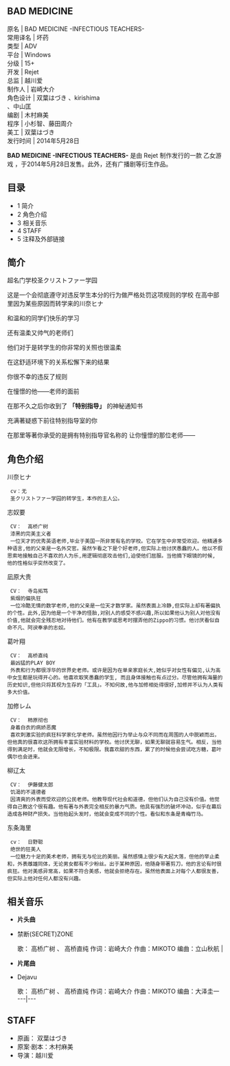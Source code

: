 BAD MEDICINE  
---  
原名  |  BAD MEDICINE -INFECTIOUS TEACHERS-   
常用译名  |  坏药   
类型  |  ADV   
平台  |  Windows   
分级  |  15+   
开发  |  Rejet   
总监  |  越川爱   
制作人  |  岩崎大介   
角色设计  |  双葉はづき  、kirishima   
、中山匡  
编剧  |  木村麻美   
程序  |  小杉智、藤田周介   
美工  |  双葉はづき   
发行时间  |  2014年5月28日   
  
**BAD MEDICINE -INFECTIOUS TEACHERS-** 是由  Rejet  制作发行的一款  乙女游戏
，于2014年5月28日发售。此外，还有广播剧等衍生作品。

##  目录

  * 1  简介 
  * 2  角色介绍 
  * 3  相关音乐 
  * 4  STAFF 
  * 5  注释及外部链接 

##  简介

超名门学校圣クリストファー学园

这是一个会彻底遵守对违反学生本分的行为做严格处罚这项规则的学校 在高中部里因为某些原因而转学来的川奈ヒナ

和温和的同学们快乐的学习

还有温柔又帅气的老师们

他们对于是转学生的你非常的关照也很温柔

在这舒适环境下的关系松懈下来的结果

你很不幸的违反了规则

在憧憬的他——老师的面前

在那不久之后你收到了 **「特别指导」** 的神秘通知书

充满著疑惑下前往特别指导室的你

在那里等著你承受的是拥有特别指导官名称的 让你憧憬的那位老师——

##  角色介绍

川奈ヒナ

     cv：无 
     圣クリストファー学园的转学生，本作的主人公。 

志奴要

     CV：  高桥广树 
     漆黑的完美主义者 
     一位天才的优秀英语老师,毕业于美国一所非常有名的学校。它在学生中非常受欢迎。他精通多种语言,他的父亲是一名外交官。虽然乍看之下是个好老师,但实际上他讨厌愚蠢的人。他以不假思索地接触自己不喜欢的人为乐,用逻辑彻底攻击他们,迫使他们屈服。当他摘下眼镜的时候, 他的性格似乎突然改变了。 
凪原大贵

     CV：  寺岛拓笃 
     紫烟的偏执狂 
     一位冷酷无情的数学老师,他的父亲是一位天才数学家。虽然表面上冷静,但实际上却有著偏执的个性。此外,因为他是一个干净的怪胎,对别人的感受不感兴趣,所以如果他认为别人对他没有价值,他就会完全残忍地对待他们。他有在教学或思考时摆弄他的Zippo的习惯。他讨厌看似自命不凡、阿谀奉承的志奴。 

葛叶翔

     CV：  高桥直纯 
     最凶猛的PLAY BOY 
     外表和行为都很浮华的世界史老师。或许是因为在单亲家庭长大,她似乎对女性有偏见,认为高中女生都是玩得开心的。他喜欢取笑愚蠢的学生, 而且身体接触也有点过分。尽管他拥有海量的历史知识,但他只将其视为生存的「工具」。不知何故,他与加修相处得很好,加修并不认为人类有多大价值。 

加修レム

     CV：  柿原彻也 
     身着白衣的病娇恶魔 
     喜欢刺激实验的疯狂科学家化学老师。虽然他因行为举止与众不同而在周围的人中脱颖而出，但他真的很喜欢这所拥有丰富实验材料的学校。他讨厌无聊，如果无聊就容易生气。相反，当他得到满足时，他就会无限增长，不知极限。我喜欢甜的东西，累了的时候他会尝试吃方糖，葛叶偶尔也会进来。 

柳辽太

     CV：  伊藤健太郎 
     饥渴的不道德者 
     因清爽的外表而受欢迎的公民老师。他教导现代社会和道德，但他们认为自己没有价值。他觉得自己教这个很有趣。他有著与外表完全相反的暴力气质。他具有强烈的破坏冲动，似乎在幕后造成各种财产损失。当他抬起头发时，他就会变成不同的个性。看似和东条是青梅竹马。 

东条海里

     cv：  日野聪 
     绝世的狂美人 
     一位魅力十足的美术老师，拥有无与伦比的美丽。虽然感情上很少有大起大落，但他的举止柔和，外表雌雄同体，无论男女都有不少粉丝。出于某种原因，他随身带著剪刀，他的言论有时很疯狂。他对美感异常高，如果不符合美感，他就会拒绝存在。虽然他表面上对每个人都很友善，但实际上他对任何人都没有兴趣。 

##  相关音乐

  * **片头曲**
  * 禁断(SECRET)ZONE 

     歌：  高桥广树  、  高桥直纯 
     作词：岩崎大介 
     作曲：MIKOTO 
     编曲：立山秋航 
|

  * **片尾曲**
  * Dejavu 

     歌：  高桥广树  、  高桥直纯 
     作词：岩崎大介 
     作曲：MIKOTO 
     编曲：大泽圭一   
---|---  
  
##  STAFF

  * 原画：  双葉はづき 
  * 原案·剧本：木村麻美 
  * 导演：越川爱 